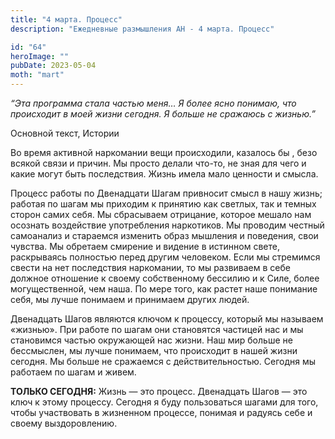 ```yaml
---
title: "4 марта. Процесс"
description: "Ежедневные размышления АН - 4 марта. Процесс"

id: "64"
heroImage: ""
pubDate: 2023-05-04
moth: "mart"
---
```


_“Эта программа стала частью меня… Я более ясно понимаю, что происходит в моей
жизни сегодня. Я больше не сражаюсь с жизнью.”_

Основной текст, Истории

Во время активной наркомании вещи происходили, казалось бы , безо всякой связи
и причин. Мы просто делали что-то, не зная для чего и какие могут быть
последствия. Жизнь имела мало ценности и смысла.

Процесс работы по Двенадцати Шагам привносит смысл в нашу жизнь; работая по
шагам мы приходим к принятию как светлых, так и темных сторон самих себя. Мы
сбрасываем отрицание, которое мешало нам осознать воздействие употребления
наркотиков. Мы проводим честный самоанализ и стараемся изменить образ мышления
и поведения, свои чувства. Мы обретаем смирение и видение в истинном свете,
раскрываясь полностью перед другим человеком. Если мы стремимся свести на нет
последствия наркомании, то мы развиваем в себе должное отношение к своему
собственному бессилию и к Силе, более могущественной, чем наша. По мере того,
как растет наше понимание себя, мы лучше понимаем и принимаем других людей.

Двенадцать Шагов являются ключом к процессу, который мы называем «жизнью». При
работе по шагам они становятся частицей нас и мы становимся частью окружающей
нас жизни. Наш мир больше не бессмыслен, мы лучше понимаем, что происходит в
нашей жизни сегодня. Мы больше не сражаемся с действительностью. Сегодня мы
работаем по шагам и живем.

**ТОЛЬКО СЕГОДНЯ:** Жизнь — это процесс. Двенадцать Шагов — это ключ к этому
процессу. Сегодня я буду пользоваться шагами для того, чтобы участвовать в
жизненном процессе, понимая и радуясь себе и своему выздоровлению.
